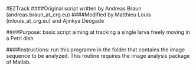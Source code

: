 #EZTrack
####Original script written by Andreas Braun (andreas.braun_at_crg.eu)
####Modified by Matthieu Louis (mlouis_at_crg.eu) and Ajinkya Deogade

####Purpose: basic script aiming at tracking a single larva freely moving in a Petri dish

####Instructions: run this programm in the folder that contains the image
sequence to be analyzed. This routine requires the image analysis package of Matlab.
